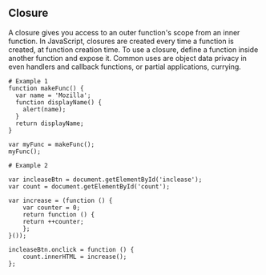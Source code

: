## Closure
A closure gives you access to an outer function's scope from an inner function. In JavaScript, closures are created every time a function is created, at function creation time. To use a closure, define a function inside another function and expose it. Common uses are object data privacy in even handlers and callback functions, or partial applications, currying.
```
# Example 1
function makeFunc() {
  var name = 'Mozilla';
  function displayName() {
    alert(name);
  }
  return displayName;
}

var myFunc = makeFunc();
myFunc();
```

```
# Example 2

var incleaseBtn = document.getElementById('inclease');
var count = document.getElementById('count');

var increase = (function () {
    var counter = 0;
    return function () {
    return ++counter;
    };
}());

incleaseBtn.onclick = function () {
    count.innerHTML = increase();
};
```